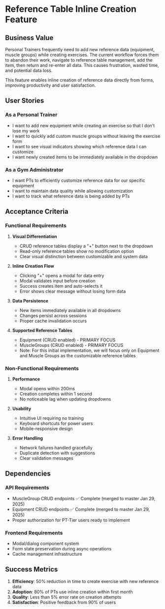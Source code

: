 # Reference Table Inline Creation Feature

## Business Value

Personal Trainers frequently need to add new reference data (equipment, muscle groups) while creating exercises. The current workflow forces them to abandon their work, navigate to reference table management, add the item, then return and re-enter all data. This causes frustration, wasted time, and potential data loss.

This feature enables inline creation of reference data directly from forms, improving productivity and user satisfaction.

## User Stories

### As a Personal Trainer
- I want to add new equipment while creating an exercise so that I don't lose my work
- I want to quickly add custom muscle groups without leaving the exercise form
- I want to see visual indicators showing which reference data I can customize
- I want newly created items to be immediately available in the dropdown

### As a Gym Administrator  
- I want PTs to efficiently customize reference data for our specific equipment
- I want to maintain data quality while allowing customization
- I want to track what reference data is being added by PTs

## Acceptance Criteria

### Functional Requirements
1. **Visual Differentiation**
   - CRUD reference tables display a "+" button next to the dropdown
   - Read-only reference tables show no modification option
   - Clear visual distinction between customizable and system data

2. **Inline Creation Flow**
   - Clicking "+" opens a modal for data entry
   - Modal validates input before creation
   - Success creates item and auto-selects it
   - Error shows clear message without losing form data

3. **Data Persistence**
   - New items immediately available in all dropdowns
   - Changes persist across sessions
   - Proper cache invalidation occurs

4. **Supported Reference Tables**
   - Equipment (CRUD enabled) - PRIMARY FOCUS
   - MuscleGroups (CRUD enabled) - PRIMARY FOCUS
   - Note: For this initial implementation, we will focus only on Equipment and Muscle Groups as the customizable reference tables

### Non-Functional Requirements
1. **Performance**
   - Modal opens within 200ms
   - Creation completes within 1 second
   - No noticeable lag when updating dropdowns

2. **Usability**
   - Intuitive UI requiring no training
   - Keyboard shortcuts for power users
   - Mobile-responsive design

3. **Error Handling**
   - Network failures handled gracefully
   - Duplicate detection with suggestions
   - Clear validation messages

## Dependencies

### API Requirements
- MuscleGroup CRUD endpoints ✅ Complete (merged to master Jan 29, 2025)
- Equipment CRUD endpoints ✅ Complete (merged to master Jan 29, 2025)
- Proper authorization for PT-Tier users ready to implement

### Frontend Requirements
- Modal/dialog component system
- Form state preservation during async operations
- Cache management infrastructure

## Success Metrics

1. **Efficiency**: 50% reduction in time to create exercise with new reference data
2. **Adoption**: 80% of PTs use inline creation within first month
3. **Quality**: Less than 5% error rate on creation attempts
4. **Satisfaction**: Positive feedback from 90% of users